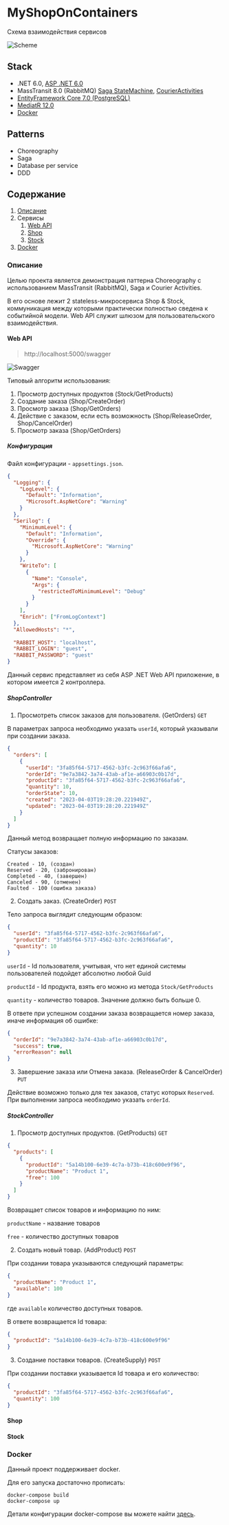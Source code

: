 # MyShopOnContainers

Схема взаимодействия сервисов

![Scheme](https://github.com/bezlla/MyShopOnContainers/blob/dev/images/Scheme.jpg)

## Stack
* .NET 6.0, [ASP .NET 6.0](https://learn.microsoft.com/en-us/aspnet/core/?view=aspnetcore-6.0)
* MassTransit 8.0 (RabbitMQ) [Saga StateMachine](https://masstransit.io/documentation/patterns/saga/state-machine), [CourierActivities](https://masstransit.io/documentation/patterns/routing-slip)
* [EntityFramework Core 7.0 (PostgreSQL)](https://learn.microsoft.com/en-us/ef/core/get-started/overview/first-app?tabs=netcore-cli)
* [MediatR 12.0](https://github.com/jbogard/MediatR)
* [Docker](https://www.docker.com/)

## Patterns
* Choreography
* Saga
* Database per service
* DDD

## Содержание
1. [Описание](#Описание)
2. Сервисы
   1. [Web API](#Web-API)
   2. [Shop](#Shop)
   3. [Stock](#Stock)
3. [Docker](#Docker)

### Описание

Целью проекта является демонстрация паттерна Choreography с использованием MassTransit (RabbitMQ), Saga и Courier Activities.

В его основе лежит 2 stateless-микросервиса Shop & Stock, коммуникация между которыми практически полностью сведена к событийной модели.
Web API служит шлюзом для пользовательского взаимодействия.

#### Web API

> http://localhost:5000/swagger

![Swagger](https://github.com/bezlla/MyShopOnContainers/blob/dev/images/Swagger.jpg)

Типовый алгоритм использования:

1. Просмотр доступных продуктов (Stock/GetProducts)
2. Создание заказа (Shop/CreateOrder)
3. Просмотр заказа (Shop/GetOrders)
4. Действие с заказом, если есть возможность (Shop/ReleaseOrder, Shop/CancelOrder)
5. Просмотр заказа (Shop/GetOrders)

##### Конфигурация

Файл конфигурации - ```appsettings.json```.

```json
{
  "Logging": {
    "LogLevel": {
      "Default": "Information",
      "Microsoft.AspNetCore": "Warning"
    }
  },
  "Serilog": {
    "MinimumLevel": {
      "Default": "Information",
      "Override": {
        "Microsoft.AspNetCore": "Warning"
      }
    },
    "WriteTo": [
      {
        "Name": "Console",
        "Args": {
          "restrictedToMinimumLevel": "Debug"
        }
      }
    ],
    "Enrich": ["FromLogContext"]
  },
  "AllowedHosts": "*",
  
  "RABBIT_HOST": "localhost",
  "RABBIT_LOGIN": "guest",
  "RABBIT_PASSWORD": "guest"
}
```

Данный сервис представляет из себя ASP .NET Web API приложение, в котором имеется 2 контроллера.

##### ShopController

1. Просмотреть список заказов для пользователя. (GetOrders) ```GET```

В параметрах запроса необходимо указать ```userId```, который указывали при создании заказа.

```json
{
  "orders": [
    {
      "userId": "3fa85f64-5717-4562-b3fc-2c963f66afa6",
      "orderId": "9e7a3842-3a74-43ab-af1e-a66903c0b17d",
      "productId": "3fa85f64-5717-4562-b3fc-2c963f66afa6",
      "quantity": 10,
      "orderState": 10,
      "created": "2023-04-03T19:28:20.221949Z",
      "updated": "2023-04-03T19:28:20.221949Z"
    }
  ]
}
```

Данный метод возвращает полную информацию по заказам.

Статусы заказов:

```
Created - 10, (создан)
Reserved - 20, (забронирован)
Completed - 40, (завершен)
Canceled - 90, (отменен)
Faulted - 100 (ошибка заказа)
```

2. Создать заказ. (CreateOrder) ```POST```

Тело запроса выглядит следующим образом:
```json
{
  "userId": "3fa85f64-5717-4562-b3fc-2c963f66afa6",
  "productId": "3fa85f64-5717-4562-b3fc-2c963f66afa6",
  "quantity": 10
}
```

```userId``` - Id пользователя, учитывая, что нет единой системы пользователей подойдет абсолютно любой Guid

```productId``` - Id продукта, взять его можно из метода ```Stock/GetProducts```

```quantity``` - количество товаров. Значение должно быть больше 0.

В ответе при успешном создании заказа возвращается номер заказа, иначе информация об ошибке:
```json
{
  "orderId": "9e7a3842-3a74-43ab-af1e-a66903c0b17d",
  "success": true,
  "errorReason": null
}
```

3. Завершение заказа или Отмена заказа. (ReleaseOrder & CancelOrder) ```PUT```

Действие возможно только для тех заказов, статус которых ```Reserved```.
При выполнении запроса необходимо указать ```orderId```.

##### StockController

1. Просмотр доступных продуктов. (GetProducts) ```GET```

```json
{
  "products": [
    {
      "productId": "5a14b100-6e39-4c7a-b73b-418c600e9f96",
      "productName": "Product 1",
      "free": 100
    }
  ]
}
```

Возвращает список товаров и информацию по ним:

```productName``` - название товаров

```free``` - количество доступных товаров

2. Создать новый товар. (AddProduct) ```POST```

При создании товара указываются следующий параметры:
```json
{
  "productName": "Product 1",
  "available": 100
}
```
где ```available``` количество доступных товаров.


В ответе возвращается Id товара:
```json
{
  "productId": "5a14b100-6e39-4c7a-b73b-418c600e9f96"
}
```

3. Создание поставки товаров. (CreateSupply) ```POST```

При создании поставки указывается Id товара и его количество:
```json
{
  "productId": "3fa85f64-5717-4562-b3fc-2c963f66afa6",
  "quantity": 100
}
```

#### Shop

#### Stock

### Docker

Данный проект поддерживает docker.

Для его запуска достаточно прописать:

```
docker-compose build
docker-compose up
```

Детали конфигурации docker-compose вы можете найти [здесь](https://github.com/bezlla/MyShopOnContainers/blob/dev/docker-compose.yml).
